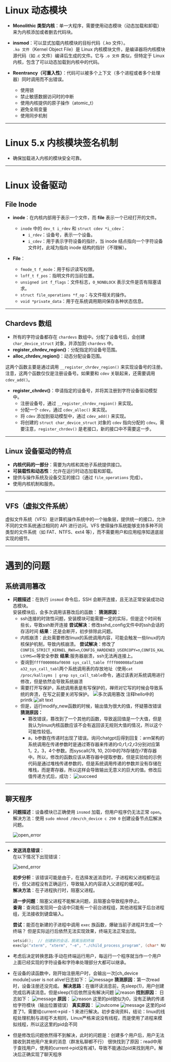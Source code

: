 # Linux 动态模块

- **Monolithic 类型内核**：单一大程序，需要使用动态模块（动态加载和卸载）来为内核添加或者删去代码块。
- **insmod**：可以显式加载内核模块的目标代码（.ko 文件）。  
  `.ko 文件`（Kernel Object File）是 Linux 内核模块文件，是编译器将内核模块源代码（如 .c 文件）编译后生成的文件。它与 `.o 文件` 类似，但特定于 Linux 内核，包含了可以动态加载到内核中的代码。

- **Reentrancy（可重入性）**：代码可以被多个上下文（多个进程或者多个处理器）同时调用而不出错误。
    - 使用锁
    - 禁止敏感数据访问时的中断
    - 使用内核提供的原子操作（atomic_t）
    - 避免全局变量
    - 使用同步机制

---

# Linux 5.x 内核模块签名机制

- 确保加载进入内核的模块安全可靠。

---

# Linux 设备驱动

## File Inode

- **inode**：在内核内部用于表示一个文件，而 **file** 表示一个已经打开的文件。
  - `inode` 中的 `dev_t i_rdev` 和 `struct cdev *i_cdev`：
    - `i_rdev`：设备号，表示一个设备。
    - `i_cdev`：用于表示字符设备的指针，当 inode 结点指向一个字符设备文件时，此域为指向 inode 结构的指针（不理解）。

- **File**：
  - `fmode_t f_mode`：用于标识读写权限。
  - `loff_t f_pos`：指明文件的当前位置。
  - `unsigned int f_flags`：文件标志，`O_NONBLOCK` 表示文件是否有阻塞请求。
  - `struct file_operations *f_op`：与文件相关的操作。
  - `void *private_data`：用于在系统调用期间保存各种状态信息。

---

## Chardevs 数组

- 所有的字符设备都存在 `chardevs` 数组中。分配了设备号后，会创建 `char_device_struct` 对象，并添加到 `chardevs` 中。
- **register_chrdev_region()**：分配指定的设备号范围。
- **alloc_chrdev_region()**：动态分配设备范围。

这两个函数主要是通过调用 `__register_chrdev_region()` 来实现设备号的注册。注意，这两个函数仅仅是注册设备号。如果要和 `cdev` 关联起来，还需要调用 `cdev_add()`。

- **register_chrdev()**：申请指定的设备号，并将其注册到字符设备驱动模型中。
    - 注册设备号，通过 `__register_chrdev_region()` 来实现。
    - 分配一个 `cdev`，通过 `cdev_alloc()` 来实现。
    - 将 `cdev` 添加到驱动模型中，通过 `cdev_add()` 来实现。
    - 将创建的 `struct char_device_struct` 对象的 `cdev` 指向分配的 `cdev`。需要注意，`register_chrdev()` 是老接口，新的接口中不需要这一步。

---

## Linux 设备驱动的特点

- **内核代码的一部分**：需要为内核和其他子系统提供接口。
- **可装载性和动态性**：允许在运行时动态加载和卸载。
- 提供与操作系统及设备交互的接口（通过 `file_operations` 完成）。
- 使用内核机制和服务。

---

## VFS（虚拟文件系统）

虚拟文件系统（VFS）是计算机操作系统中的一个抽象层，提供统一的接口，允许不同的文件系统通过相同的 API 进行访问。VFS 使得操作系统能够支持多种不同类型的文件系统（如 FAT、NTFS、ext4 等），而不需要用户和应用程序知道底层实现的细节。

---

# 遇到的问题

## 系统调用篡改

- **问题描述**：在执行 `insmod` 命令后，SSH 会断开连接，且无法正常安装成功动态模块。  
  安装模块后，会多次调用该篡改后的函数：
  **猜测原因**：
    - ssh连接的时效性问题，安装模块可能需要一定的实际，但是这个时间有些长，导致ssh断开连接
        **尝试解决**：修改sshd_config文件中的ssh会话的存活时间
        **结果**：还是会断开，初步排除此问题。
    - 内核崩溃：此处需要修改linux的系统调用内容，可能会触发一些linux的内核保护机制，导致内核崩溃。
        **尝试解决**：修改了`CONFIG_STRICT_KERNEL_RWX=n`,`CONFIG_HARDENED_USERCOPY=n`,`CONFIG_KALLSYMS=n`等安全参数
        **结果**:服务器崩溃，ssh无法再连接上。
    - 查询到`ffff000008af0698 sys_call_table ffff000008af3a98 a32_sys_call_tabl`两个系统调用表的存放地址（使用`cat /proc/kallsyms | grep sys_call_table`命令，通过该表对系统调用进行修改，但是依然会导致系统崩溃
    - 需要打开写保护，系统调用表是有写保护的，禅师对它写的时候会导致系统的奔溃，在写之前要关闭写保护。
  ![多次调用篡改](screenshots/多次调用调用篡改.png)
  注释hello中的printk
  ![alt text](screenshots/篡改成功（疑似）.png)
  - 但是，运行modify_new函数的时候，输出值为很大的值，怀疑篡改错误
  **猜测原因：**
    - 篡改错误，篡改到了一个其他的函数，导致返回值是一个大值，但是我认为linux内核函数应该不会有返回该无规则大值的情况，所以这个可能性较低。
    - a，b参数在传递时出现了错误。询问chatgpt后得到回复：arm架构的系统调用在传递参数时是通过寄存器来传递的r0,r1,r2,r3分别对应第1，2，3，4个参数。而syscall(78, 10, 20)中的78存储在r7寄存器中。所以，修改的函数应该从寄存器中提取参数，但是实验给的示例代码是通过堆栈传递参数的，但是系统调用传递的参数并没有存储在堆栈，而是寄存器，所以这样会导致输出无意义的巨大的值。修改后值传递方式后，成功：
    ![succeed](screenshots/成功篡改.png)
---

## 聊天程序

- **问题描述**：设备模块已正确使用 `insmod` 加载，但用户程序仍无法正常 `open`。  
  解决方法：使用 `sudo mknod /dev/ch_device c 290 0` 创建设备节点后解决问题。
  
  ![open_error](screenshots/open_error.png)

---

- **发送消息错误**：  
  在以下情况下出现错误：
  
  ![send_error](screenshots/send_error.png)

  **初步分析**：该错误可能是由于，在选择发送消息时，子进程和父进程都在运行，但父进程没有正确运行，导致输入的内容进入父进程的缓冲区。  
  **解决方法**：在子进程执行时，阻塞父进程。

  **进一步问题**：阻塞父进程不能解决问题，且阻塞会导致程序停止。  
  **查询**：查询后发现同一会话中只能有一个前台进程组，其他进程属于后台进程组，无法接收到键盘输入。

  **尝试**：能否在新建的子进程中调用 `exec` 族函数，爆破当前子进程并生成一个终端？
        但是实际运行后依然无法实现效果，终端无法正常出现。
  ```c
  setsid();  // 创建新的会话，脱离当前终端
  execlp("xterm", "xterm", "-e", "./child_process_program", (char* NULL);
  ```


- 考虑后决定转换思路:手动在终端运行用户，每运行一个程序就当作一个用户
上面已经实现的字符设备和字符串处理部分大都可以继承。

- 在设备的读函数中，刚开始注册用户时，会输出一次[ch_device module]:user is not alive!日志如下：
![message](screenshots/dmesg1.png)
**猜测原因**：第一次read时，设备注册还没完成。
**解决思路**：在循环读消息前，先sleep(1)，用户创建完成后再读消息。但是sleep(1)后依然没有解决问题
![reason](screenshots/send_error.png)
**找到原因**：
日志如下：
![message](screenshots/dmesg2.png)
**原因**：
![reason](screenshots/reason2.png)
这里的pid貌似为0，没有正确的传递给字符模块（输出位置错误）
**真实原因**：
![outcome](screenshots/outcome.png)
![message](screenshots/dmesg3.png)
这里的pid差了1，需要给current->pid - 1 来进行解决。初步查询资料，结论：linux的线程处理机制与进程不太相同，Linux严格来说没有线程，而是使用了进程来模拟线程，所以这这里的pid会不同

- 但是修改后问题依然得不到解决，此时的问题是：创建多个用户后，用户无法接收到其他用户发来的消息（群发私聊都不行）
很快找到了原因：read中用于查找用户，使用的current->pid没有减1，导致不能通过pid来找到用户。解决后正确实现了聊天程序